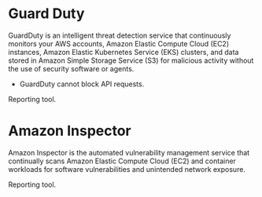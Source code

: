 # Guard Duty

GuardDuty is an intelligent threat detection service that continuously monitors your AWS accounts, Amazon Elastic Compute Cloud (EC2) instances, Amazon Elastic Kubernetes Service (EKS) clusters, and data stored in Amazon Simple Storage Service (S3) for malicious activity without the use of security software or agents. 

- GuardDuty cannot block API requests.

Reporting tool.

# Amazon Inspector

Amazon Inspector is the automated vulnerability management service that continually scans Amazon Elastic Compute Cloud (EC2) and container workloads for software vulnerabilities and unintended network exposure.

Reporting tool.
